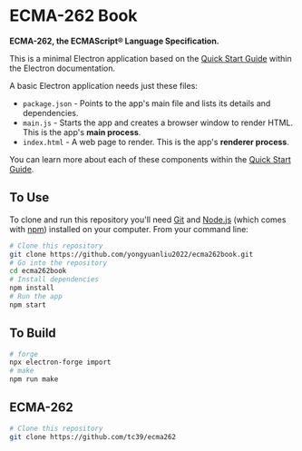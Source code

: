 # ECMA-262 Book

**ECMA-262, the ECMAScript® Language Specification.**

This is a minimal Electron application based on the [Quick Start Guide](https://electronjs.org/docs/latest/tutorial/quick-start) within the Electron documentation.

A basic Electron application needs just these files:

- `package.json` - Points to the app's main file and lists its details and dependencies.
- `main.js` - Starts the app and creates a browser window to render HTML. This is the app's **main process**.
- `index.html` - A web page to render. This is the app's **renderer process**.

You can learn more about each of these components within the [Quick Start Guide](https://electronjs.org/docs/latest/tutorial/quick-start).

## To Use

To clone and run this repository you'll need [Git](https://git-scm.com) and [Node.js](https://nodejs.org/en/download/) (which comes with [npm](http://npmjs.com)) installed on your computer. From your command line:

```bash
# Clone this repository
git clone https://github.com/yongyuanliu2022/ecma262book.git
# Go into the repository
cd ecma262book
# Install dependencies
npm install
# Run the app
npm start
```

## To Build

```bash
# forge
npx electron-forge import
# make
npm run make
```

## ECMA-262

```bash
# Clone this repository
git clone https://github.com/tc39/ecma262
```